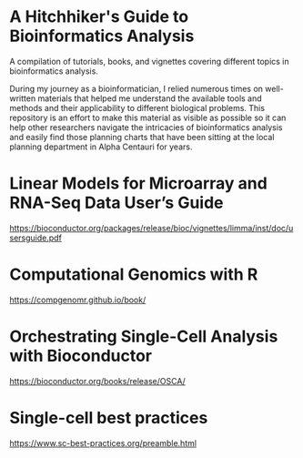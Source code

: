 # A Hitchhiker's Guide to Bioinformatics Analysis
A compilation of tutorials, books, and vignettes covering different topics in bioinformatics analysis.

During my journey as a bioinformatician, I relied numerous times on well-written 
materials that helped me understand the available tools and methods and their 
applicability to different biological problems. This repository is an effort to make 
this material as visible as possible so it can help other researchers navigate 
the intricacies of bioinformatics analysis and easily find those planning charts 
that have been sitting at the local planning department in Alpha Centauri for years.

# Linear Models for Microarray and RNA-Seq Data User’s Guide
https://bioconductor.org/packages/release/bioc/vignettes/limma/inst/doc/usersguide.pdf

# Computational Genomics with R
https://compgenomr.github.io/book/

# Orchestrating Single-Cell Analysis with Bioconductor
https://bioconductor.org/books/release/OSCA/

# Single-cell best practices
https://www.sc-best-practices.org/preamble.html

